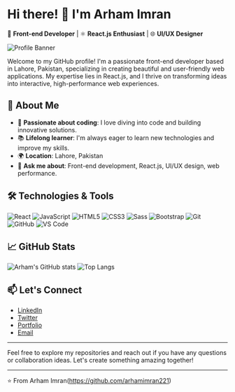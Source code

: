 # Hi there! 👋 I'm Arham Imran

🎨 **Front-end Developer** | ⚛️ **React.js Enthusiast** | 🌐 **UI/UX Designer**

![Profile Banner](https://www.linkedin.com/in/arham-imran-921313289/overlay/background-image/)

Welcome to my GitHub profile! I'm a passionate front-end developer based in Lahore, Pakistan, specializing in creating beautiful and user-friendly web applications. My expertise lies in React.js, and I thrive on transforming ideas into interactive, high-performance web experiences.

## 🚀 About Me

- 🌟 **Passionate about coding**: I love diving into code and building innovative solutions.
- 📚 **Lifelong learner**: I'm always eager to learn new technologies and improve my skills.
- 🌍 **Location**: Lahore, Pakistan
- 💬 **Ask me about**: Front-end development, React.js, UI/UX design, web performance.

## 🛠️ Technologies & Tools

![React](https://img.shields.io/badge/React-61DAFB?style=for-the-badge&logo=react&logoColor=white)
![JavaScript](https://img.shields.io/badge/JavaScript-F7DF1E?style=for-the-badge&logo=javascript&logoColor=black)
![HTML5](https://img.shields.io/badge/HTML5-E34F26?style=for-the-badge&logo=html5&logoColor=white)
![CSS3](https://img.shields.io/badge/CSS3-1572B6?style=for-the-badge&logo=css3&logoColor=white)
![Sass](https://img.shields.io/badge/Sass-CC6699?style=for-the-badge&logo=sass&logoColor=white)
![Bootstrap](https://img.shields.io/badge/Bootstrap-563D7C?style=for-the-badge&logo=bootstrap&logoColor=white)
![Git](https://img.shields.io/badge/Git-F05032?style=for-the-badge&logo=git&logoColor=white)
![GitHub](https://img.shields.io/badge/GitHub-181717?style=for-the-badge&logo=github&logoColor=white)
![VS Code](https://img.shields.io/badge/VS_Code-0078D4?style=for-the-badge&logo=visual-studio-code&logoColor=white)

## 📈 GitHub Stats

![Arham's GitHub stats](https://github-readme-stats.vercel.app/api?username=arhamimran221&show_icons=true&theme=radical)
![Top Langs](https://github-readme-stats.vercel.app/api/top-langs/?username=arhamimran221&layout=compact&theme=radical)

## 📫 Let's Connect

- [LinkedIn](https://designhub.co/wp-content/uploads/2020/09/Banner5.jpg)
- [Twitter](https://twitter.com/your-twitter-handle)
- [Portfolio](https://your-portfolio-url.com)
- [Email](mailto:iarham307@gmail.com)

---

Feel free to explore my repositories and reach out if you have any questions or collaboration ideas. Let's create something amazing together!

---

⭐️ From  Arham Imran(https://github.com/arhamimran221)
